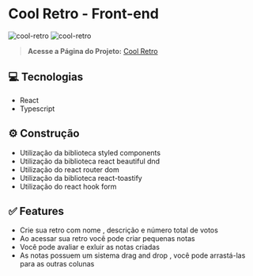 
# Cool Retro - Front-end

![cool-retro](https://user-images.githubusercontent.com/85377319/174140918-04f51c73-9da1-44bc-8f2b-785127a50ba7.png)
![cool-retro](https://user-images.githubusercontent.com/85377319/177184827-d569bdea-9bda-405d-8bc4-0a641ac2338a.png)

> **Acesse a Página do Projeto:** [Cool Retro](http://cool-retro.vercel.app/)

## 💻 Tecnologias
* React 
* Typescript 

## ⚙️ Construção 
* Utilização da biblioteca styled components 
* Utilização da biblioteca react beautiful dnd 
* Utilização do react router dom 
* Utilização da biblioteca react-toastify 
* Utilização do react hook form 

 ## ✅ Features 
 * Crie sua retro com nome , descrição e número total de votos  
 * Ao acessar sua retro você pode criar pequenas notas  
 * Você pode avaliar e exluir as notas criadas  
 * As notas possuem um sistema drag and drop , você pode arrastá-las para as outras colunas
